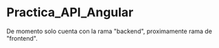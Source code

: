 # Practica_API_Angular
De momento solo cuenta con la rama "backend", proximamente rama de "frontend".
